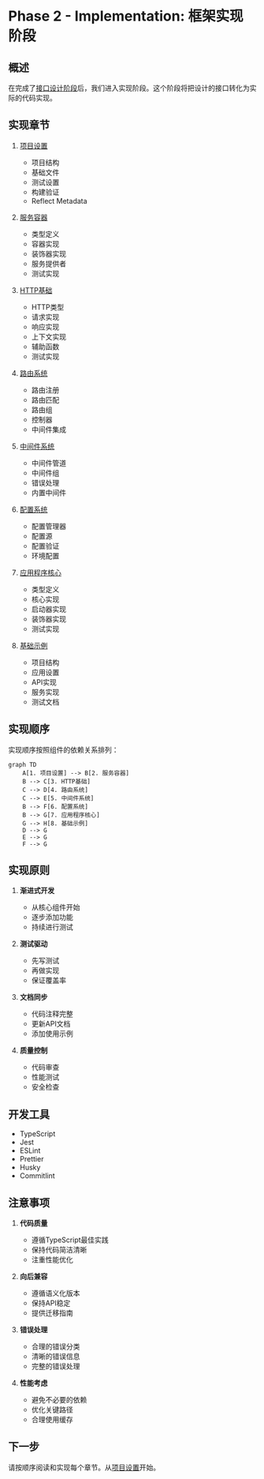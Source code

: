 # Phase 2 - Implementation: 框架实现阶段

## 概述

在完成了[接口设计阶段](../phase1-interface-design/)后，我们进入实现阶段。这个阶段将把设计的接口转化为实际的代码实现。

## 实现章节

1. [项目设置](./01-project-setup/)
   - 项目结构
   - 基础文件
   - 测试设置
   - 构建验证
   - Reflect Metadata

2. [服务容器](./02-service-container/)
   - 类型定义
   - 容器实现
   - 装饰器实现
   - 服务提供者
   - 测试实现

3. [HTTP基础](./03-http-foundation/)
   - HTTP类型
   - 请求实现
   - 响应实现
   - 上下文实现
   - 辅助函数
   - 测试实现

4. [路由系统](./04-routing-system/)
   - 路由注册
   - 路由匹配
   - 路由组
   - 控制器
   - 中间件集成

5. [中间件系统](./05-middleware-system/)
   - 中间件管道
   - 中间件组
   - 错误处理
   - 内置中间件

6. [配置系统](./06-configuration-system/)
   - 配置管理器
   - 配置源
   - 配置验证
   - 环境配置

7. [应用程序核心](./07-application-core/)
   - 类型定义
   - 核心实现
   - 启动器实现
   - 装饰器实现
   - 测试实现

8. [基础示例](./08-basic-example/)
   - 项目结构
   - 应用设置
   - API实现
   - 服务实现
   - 测试文档

## 实现顺序

实现顺序按照组件的依赖关系排列：

```mermaid
graph TD
    A[1. 项目设置] --> B[2. 服务容器]
    B --> C[3. HTTP基础]
    C --> D[4. 路由系统]
    C --> E[5. 中间件系统]
    B --> F[6. 配置系统]
    B --> G[7. 应用程序核心]
    G --> H[8. 基础示例]
    D --> G
    E --> G
    F --> G
```

## 实现原则

1. **渐进式开发**
   - 从核心组件开始
   - 逐步添加功能
   - 持续进行测试

2. **测试驱动**
   - 先写测试
   - 再做实现
   - 保证覆盖率

3. **文档同步**
   - 代码注释完整
   - 更新API文档
   - 添加使用示例

4. **质量控制**
   - 代码审查
   - 性能测试
   - 安全检查

## 开发工具

- TypeScript
- Jest
- ESLint
- Prettier
- Husky
- Commitlint

## 注意事项

1. **代码质量**
   - 遵循TypeScript最佳实践
   - 保持代码简洁清晰
   - 注重性能优化

2. **向后兼容**
   - 遵循语义化版本
   - 保持API稳定
   - 提供迁移指南

3. **错误处理**
   - 合理的错误分类
   - 清晰的错误信息
   - 完整的错误处理

4. **性能考虑**
   - 避免不必要的依赖
   - 优化关键路径
   - 合理使用缓存

## 下一步

请按顺序阅读和实现每个章节。从[项目设置](./01-project-setup/)开始。 
